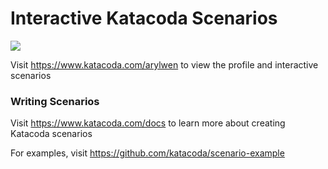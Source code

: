 # Interactive Katacoda Scenarios

[![](http://shields.katacoda.com/katacoda/arylwen/count.svg)](https://www.katacoda.com/arylwen "Get your profile on Katacoda.com")

Visit https://www.katacoda.com/arylwen to view the profile and interactive scenarios

### Writing Scenarios
Visit https://www.katacoda.com/docs to learn more about creating Katacoda scenarios

For examples, visit https://github.com/katacoda/scenario-example
